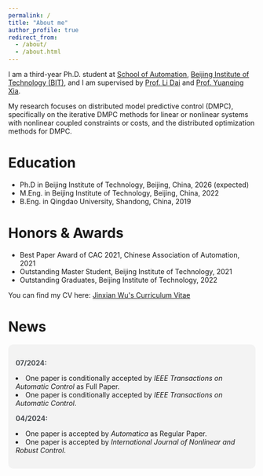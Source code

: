 ```yaml
---
permalink: /
title: "About me"
author_profile: true
redirect_from: 
  - /about/
  - /about.html
---
```


I am a third-year Ph.D. student at <a href="https://ac.bit.edu.cn/" target="_blank">School of Automation</a>, <a href="https://english.bit.edu.cn/" target="_blank">Beijing Institute of Technology (BIT)</a>, and I am supervised by <a href="https://scholar.google.com.hk/citations?user=WDrzqT8AAAAJ&hl=zh-CN" target="_blank">Prof. Li Dai</a> and <a href="https://scholar.google.com.hk/citations?user=HtedN3oAAAAJ&hl=zh-CN&oi=ao" target="_blank">Prof. Yuanqing Xia</a>.

My research focuses on distributed model predictive control (DMPC), specifically on the iterative DMPC methods for linear or nonlinear systems with nonlinear coupled constraints or costs, and the distributed optimization methods for DMPC.

Education
======

* Ph.D in Beijing Institute of Technology, Beijing, China, 2026 (expected)
* M.Eng. in Beijing Institute of Technology, Beijing, China, 2022
* B.Eng. in Qingdao University, Shandong, China, 2019

Honors & Awards
======
* Best Paper Award of CAC 2021, Chinese Association of Automation, 2021
* Outstanding Master Student, Beijing Institute of Technology, 2021
* Outstanding Graduates, Beijing Institute of Technology, 2022

You can find my CV here: <a href="../assets/Curriculum_Vitae_of_Jinxian_Wu.pdf" target="_blank">Jinxian Wu's Curriculum Vitae</a>

News
======
<div style="background-color: #f3f3f3; padding: 15px; border-radius: 10px;">
 
  <p>
    <strong style="color: #494e52;">07/2024:</strong><br>
    <li>One paper is conditionally accepted by <em>IEEE Transactions on Automatic Control</em> as Full Paper.</li>
    <li>One paper is conditionally accepted by <em>IEEE Transactions on Automatic Control</em>.</li>
  </p>
  
  <p>
    <strong style="color: #494e52;">04/2024:</strong><br>
    <li>One paper is accepted by <em>Automatica</em> as Regular Paper.</li>
    <li>One paper is accepted by <em>International Journal of Nonlinear and Robust Control</em>.</li>
  </p>
  
</div>


